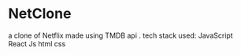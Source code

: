 # NetClone
a clone of Netflix made using TMDB api .
tech stack used:
          JavaScript  
          React Js 
          html 
          css

